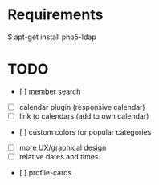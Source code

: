 # Requirements

  $ apt-get install php5-ldap

# TODO

 - [ ] member search
 - [ ] calendar plugin (responsive calendar)
 - [ ] link to calendars (add to own calendar)
 - [ ] custom colors for popular categories 
 - [ ] more UX/graphical design
 - [ ] relative dates and times
 - [ ] profile-cards
